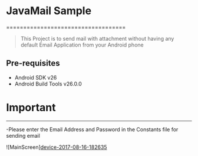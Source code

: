 # JavaMail Sample
===================================
>This Project is to send mail with attachment without having any default Email Application from your Android phone


Pre-requisites
--------------

- Android SDK v26
- Android Build Tools v26.0.0

# Important 
--------------
-Please enter the  Email Address and  Password in the Constants file for sending email 

![MainScreen][device-2017-08-16-182635](https://user-images.githubusercontent.com/26081164/29364992-02ad8af6-82b3-11e7-82e2-ccc6ef92f3dd.png)


